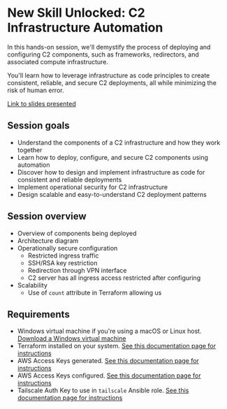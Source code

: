 # New Skill Unlocked: C2 Infrastructure Automation

In this hands-on session, we'll demystify the process of deploying and configuring C2 components, such as frameworks, redirectors, and associated compute infrastructure.

You'll learn how to leverage infrastructure as code principles to create consistent, reliable, and secure C2 deployments, all while minimizing the risk of human error.

[Link to slides presented](https://docs.google.com/presentation/d/16QZhyyeSVlAqNl6Lin2Es68pUtSRrxMj/edit?usp=drive_link&ouid=113544216782604326804&rtpof=true&sd=true)

## Session goals

- Understand the components of a C2 infrastructure and how they work together
- Learn how to deploy, configure, and secure C2 components using automation
- Discover how to design and implement infrastructure as code for consistent and reliable deployments
- Implement operational security for C2 infrastructure
- Design scalable and easy-to-understand C2 deployment patterns

## Session overview

- Overview of components being deployed
- Architecture diagram
- Operationally secure configuration
  - Restricted ingress traffic
  - SSH/RSA key restriction
  - Redirection through VPN interface
  - C2 server has all ingress access restricted after configuring
- Scalability
  - Use of `count` attribute in Terraform allowing us

## Requirements

- Windows virtual machine if you're using a macOS or Linux host. [Download a Windows virtual machine](https://developer.microsoft.com/en-us/windows/downloads/virtual-machines/)
- Terraform installed on your system. [See this documentation page for instructions](https://developer.hashicorp.com/terraform/install?ajs_aid=27f06833-e61f-422f-9656-921b533a86bb&product_intent=terraform)
- AWS Access Keys generated. [See this documentation page for instructions](https://docs.aws.amazon.com/IAM/latest/UserGuide/id_credentials_access-keys.html#Using_CreateAccessKey)
- AWS Access Keys configured. [See this documentation page for instructions](https://docs.aws.amazon.com/cli/v1/userguide/cli-authentication-user.html#cli-authentication-user-configure.title)
- Tailscale Auth Key to use in `tailscale` Ansible role. [See this documentation page for instructions](https://tailscale.com/kb/1085/auth-keys)